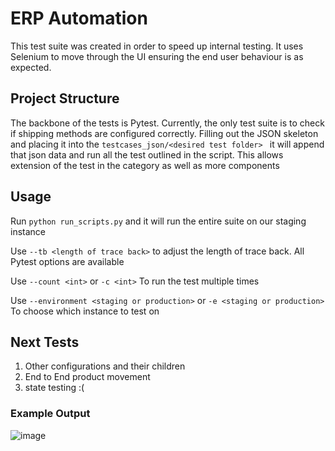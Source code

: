 # ERP Automation
This test suite was created in order to speed up internal testing. It uses Selenium to move through the UI ensuring the
end user behaviour is as expected. 

## Project Structure
The backbone of the tests is Pytest. Currently, the only test suite is to check if shipping methods are configured correctly.
Filling out the JSON skeleton and placing it into the ```testcases_json/<desired test folder> ``` it will append that json
data and run all the test outlined in the script. 
This allows extension of the test in the category as well as more components

## Usage
Run ```python run_scripts.py``` and it will run the entire suite on our staging instance

Use ```--tb <length of trace back>``` to adjust the length of trace back. All Pytest options are available

Use ```--count <int>``` or ```-c <int>``` To run the test multiple times

Use ```--environment <staging or production>```  or ```-e <staging or production>``` To choose which instance to test on

## Next Tests
1. Other configurations and their children
2. End to End product movement
3. state testing :(


### Example Output
![image](https://github.com/user-attachments/assets/a8b3120d-c68c-4969-91da-11bc054c3e23)
